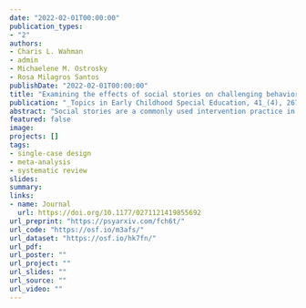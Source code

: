 ```yaml
---
date: "2022-02-01T00:00:00"
publication_types:
- "2"
authors:
- Charis L. Wahman
- admin
- Michaelene M. Ostrosky
- Rosa Milagros Santos
publishDate: "2022-02-01T00:00:00"
title: "Examining the effects of social stories on challenging behavior and prosocial skills in young children: A systematic review and meta-analysis"
publication: "_Topics in Early Childhood Special Education, 41_(4), 267-279"
abstract: "Social stories are a commonly used intervention practice in early childhood special education. Recent systematic reviews have documented the evidence-base for social stories, but findings are mixed. We examined the efficacy of social stories for young children (i.e., 3-5 years) with challenging behavior across 12 single-case studies, that included 30 participants. The What Works Clearinghouse standards for single case research design were used to evaluate the rigor of studies that included social stories as a primary intervention. For studies meeting standards, we synthesized findings on the efficacy of social stories using meta-analysis techniques and a recently developed parametric effect size measure, the log response ratio. Trends in participants’ response to treatment also were explored. Results indicate variability in rigor and efficacy for the use of social stories as an isolated intervention and in combination with other intervention approaches. Additional studies that investigate the efficacy of social stories as a primary intervention are warranted."
featured: false
image: 
projects: []
tags: 
- single-case design
- meta-analysis
- systematic review
slides: 
summary: 
links:
- name: Journal
  url: https://doi.org/10.1177/0271121419855692
url_preprint: "https://psyarxiv.com/fch6t/"
url_code: "https://osf.io/m3afs/"
url_dataset: "https://osf.io/hk7fn/"
url_pdf: 
url_poster: ""
url_project: ""
url_slides: ""
url_source: ""
url_video: ""
---
```


